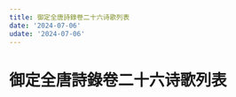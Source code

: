 ```yaml
---
title: 御定全唐詩錄卷二十六诗歌列表
date: '2024-07-06'
udate: '2024-07-06'
---
```

# 御定全唐詩錄卷二十六诗歌列表

<PoemList :list="poems" :authorMap="authorMap" :chapternum="26" />

<script setup>
const chapter = '卷二十六';
import poems from '/data/qtsl/卷二十六/poems.json'
import authorMap from '/data/qtsl/卷二十六/author.json'
</script>

